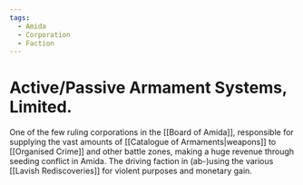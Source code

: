 ```yaml
---
tags:
  - Amida
  - Corporation
  - Faction
---
```

# Active/Passive Armament Systems, Limited.
One of the few ruling corporations in the [[Board of Amida]], responsible for supplying the vast amounts of [[Catalogue of Armaments|weapons]] to [[Organised Crime]] and other battle zones, making a huge revenue through seeding conflict in Amida. 
The driving faction in (ab-)using the various [[Lavish Rediscoveries]] for violent purposes and monetary gain.